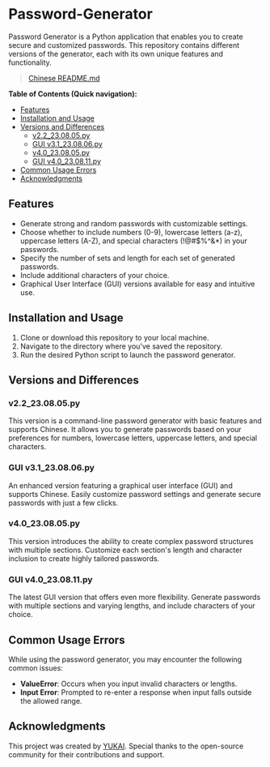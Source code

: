 # Password-Generator

Password Generator is a Python application that enables you to create secure and customized passwords. This repository contains different versions of the generator, each with its own unique features and functionality.
> [Chinese README.md](README_zh.md)

**Table of Contents (Quick navigation):**
* [Features](#features)
* [Installation and Usage](#installation-and-usage)
* [Versions and Differences](#versions-and-differences)
  * [v2.2\_23.08.05.py](#v22_230805py)
  * [GUI v3.1\_23.08.06.py](#gui-v31_230806py)
  * [v4.0\_23.08.05.py](#v40_230805py)
  * [GUI v4.0\_23.08.11.py](#gui-v40_230811py)
* [Common Usage Errors](#common-usage-errors)
* [Acknowledgments](#acknowledgments)

## Features

- Generate strong and random passwords with customizable settings.
- Choose whether to include numbers (0-9), lowercase letters (a-z), uppercase letters (A-Z), and special characters (!@#$%^&*) in your passwords.
- Specify the number of sets and length for each set of generated passwords.
- Include additional characters of your choice.
- Graphical User Interface (GUI) versions available for easy and intuitive use.

## Installation and Usage

1. Clone or download this repository to your local machine.
2. Navigate to the directory where you've saved the repository.
3. Run the desired Python script to launch the password generator.

## Versions and Differences

### v2.2_23.08.05.py

This version is a command-line password generator with basic features and supports Chinese. It allows you to generate passwords based on your preferences for numbers, lowercase letters, uppercase letters, and special characters.

### GUI v3.1_23.08.06.py

An enhanced version featuring a graphical user interface (GUI) and supports Chinese. Easily customize password settings and generate secure passwords with just a few clicks.

### v4.0_23.08.05.py

This version introduces the ability to create complex password structures with multiple sections. Customize each section's length and character inclusion to create highly tailored passwords.

### GUI v4.0_23.08.11.py

The latest GUI version that offers even more flexibility. Generate passwords with multiple sections and varying lengths, and include characters of your choice.

## Common Usage Errors

While using the password generator, you may encounter the following common issues:

- **ValueError**: Occurs when you input invalid characters or lengths.
- **Input Error**: Prompted to re-enter a response when input falls outside the allowed range.

## Acknowledgments

This project was created by [YUKAI](https://github.com/oniyukai). Special thanks to the open-source community for their contributions and support.

